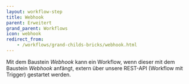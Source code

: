 ```yaml
---
layout: workflow-step
title: Webhook
parent: Erweitert
grand_parent: Workflows
icon: webhook
redirect_from:
    - /workflows/grand-childs-bricks/webhook.html
---
```


Mit dem Baustein _Webhook_ kann ein Workflow, wenn dieser mit dem Baustein _Webhook_ anfängt,
extern über unsere REST-API (Workflow mit Trigger) gestartet werden.
